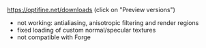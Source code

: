 https://optifine.net/downloads (click on "Preview versions")

 - not working: antialiasing, anisotropic filtering and render regions
 - fixed loading of custom normal/specular textures
 - not compatible with Forge